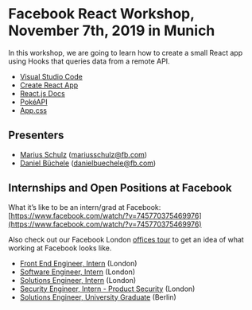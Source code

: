 # Facebook React Workshop, November 7th, 2019 in Munich

In this workshop, we are going to learn how to create a small React app using Hooks that queries data from a remote API.

- [Visual Studio Code](https://code.visualstudio.com)
- [Create React App](https://create-react-app.dev)
- [React.js Docs](https://reactjs.org/docs/getting-started.html)
- [PokéAPI](https://pokeapi.co)
- [App.css](https://raw.githubusercontent.com/mariusschulz/react-pokedex/master/src/App.css)

## Presenters

- [Marius Schulz](https://mariusschulz.com/) (mariusschulz@fb.com)
- [Daniel Büchele](https://buechele.cc/) (danielbuechele@fb.com)

## Internships and Open Positions at Facebook

What it’s like to be an intern/grad at Facebook: [https://www.facebook.com/watch/?v=745770375469976](https://www.facebook.com/watch/?v=745770375469976)

Also check out our Facebook London [offices tour](https://www.youtube.com/watch?v=VhuDhNLatlk) to get an idea of what working at Facebook looks like.

- [Front End Engineer, Intern](https://www.facebook.com/careers/jobs/392316978104785/) (London)
- [Software Engineer, Intern](https://www.facebook.com/careers/jobs/702665046848694/) (London)
- [Solutions Engineer, Intern](https://www.facebook.com/careers/jobs/422287632025575/) (London)
- [Security Engineer, Intern - Product Security](https://www.facebook.com/careers/jobs/421991751744366/) (London)
- [Solutions Engineer, University Graduate](https://www.facebook.com/careers/jobs/630961894098008/) (Berlin)
